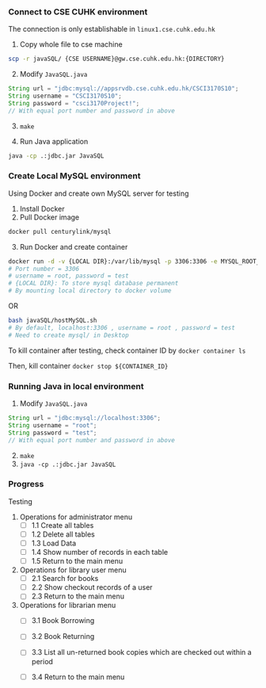### Connect to CSE CUHK environment

The connection is only establishable in `linux1.cse.cuhk.edu.hk`

1. Copy whole file to cse machine
```bash
scp -r javaSQL/ {CSE USERNAME}@gw.cse.cuhk.edu.hk:{DIRECTORY}
```

2. Modify `JavaSQL.java`

```java
String url = "jdbc:mysql://appsrvdb.cse.cuhk.edu.hk/CSCI3170S10";
String username = "CSCI3170S10";
String password = "csci3170Project!";
// With equal port number and password in above
```

3. `make`

4. Run Java application
```bash
java -cp .:jdbc.jar JavaSQL
```

### Create Local MySQL environment

Using Docker and create own MySQL server for testing

1. Install Docker
2. Pull Docker image

```bash
docker pull centurylink/mysql
```

3. Run Docker and create container

```bash
docker run -d -v {LOCAL DIR}:/var/lib/mysql -p 3306:3306 -e MYSQL_ROOT_PASSWORD=test centurylink/mysql
# Port number = 3306
# username = root, password = test
# {LOCAL DIR}: To store mysql database permanent
# By mounting local directory to docker volume
```
OR
```bash
bash javaSQL/hostMySQL.sh
# By default, localhost:3306 , username = root , password = test
# Need to create mysql/ in Desktop
```

To kill container after testing, check container ID by `docker container ls`

Then, kill container `docker stop ${CONTAINER_ID}`

### Running Java in local environment

1. Modify `JavaSQL.java`

```java
String url = "jdbc:mysql://localhost:3306";
String username = "root";
String password = "test";
// With equal port number and password in above
```

2. `make`
3. `java -cp .:jdbc.jar JavaSQL`


### Progress ###
Testing

1. Operations for administrator menu
	- [ ] 1.1 Create all tables
	- [ ] 1.2 Delete all tables
	- [ ] 1.3 Load Data
	- [ ] 1.4 Show number of records in each table
	- [ ] 1.5 Return to the main menu

2. Operations for library user menu
	- [ ] 2.1 Search for books
	- [ ] 2.2 Show checkout records of a user
	- [ ] 2.3 Return to the main menu

3. Operations for librarian menu
	- [ ] 3.1 Book Borrowing
	- [ ] 3.2 Book Returning
	- [ ] 3.3 List all un-returned book copies which are checked out within a period
	- [ ] 3.4 Return to the main menu


